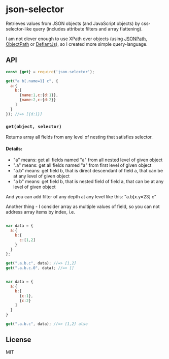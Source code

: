 # json-selector
Retrieves values from JSON objects (and JavaScript objects) by css-selector-like query (includes attribute filters and array flattening).

I am not clever enough to use XPath over objects (using [JSONPath](https://github.com/s3u/JSONPath), [ObjectPath](http://objectpath.org/) or [DefiantJs](http://defiantjs.com/)), so I created more simple query-language.

## API

```js
const {get} = require('json-selector');

get("a b[.name=1] c", {
  a:{
    b:[
      {name:1,c:{d:1}},
      {name:2,c:{d:2}}
    ]
  }
}); //=> [{d:1}]
```

### `get(object, selector)`

Returns array all fields from any level of nesting that satisfies selector.

#### Details:

- "a"   means: get all fields named "a" from all nested level of given object
- ".a"  means: get all fields named "a" from first level of given object
- "a.b" means: get field b, that is direct descendant of field a, that can be at any level of given object
- "a b" means: get field b, that is nested field of field a, that can be at any level of given object

And you can add filter of any depth at any level like this: "a.b[x.y=23] c"

Another thing - I consider array as multiple values of field, so you can not address array items by index, i.e.
```js

var data = {
  a:{
    b:{
      c:[1,2]
    }
  }
};

get(".a.b.c", data); //=> [1,2]
get(".a.b.c.0", data); //=> []


var data = {
  a:{
    b:[
      {c:1},
      {c:2}
    ]
  }
}

get(".a.b.c", data); //=> [1,2] also
```


## License

MIT
